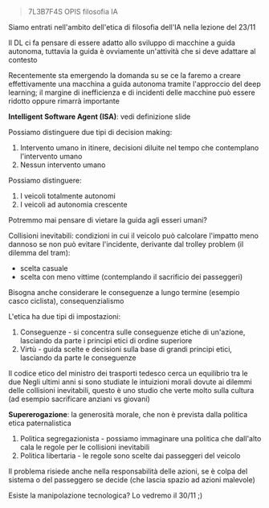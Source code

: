 >7L3B7F4S OPIS filosofia IA

Siamo entrati nell'ambito dell'etica di filosofia dell'IA nella lezione del 23/11

Il DL ci fa pensare di essere adatto allo sviluppo di macchine a guida autonoma, tuttavia la guida è ovviamente un'attività che si deve adattare al contesto

Recentemente sta emergendo la domanda su se ce la faremo a creare effettivamente una macchina a guida autonoma tramite l'approccio del deep learning; il margine di inefficienza e di incidenti delle macchine può essere ridotto oppure rimarrà importante

**Intelligent Software Agent (ISA)**: vedi definizione slide

Possiamo distinguere due tipi di decision making: 
1. Intervento umano in itinere, decisioni diluite nel tempo che contemplano l'intervento umano
2. Nessun intervento umano

Possiamo distinguere:
1. I veicoli totalmente autonomi
2. I veicoli ad autonomia crescente

Potremmo mai pensare di vietare la guida agli esseri umani?

Collisioni inevitabili: condizioni in cui il veicolo può calcolare l'impatto meno dannoso se non può evitare l'incidente, derivante dal trolley problem (il dilemma del tram):
* scelta casuale
* scelta con meno vittime (contemplando il sacrificio dei passeggeri)

Bisogna anche considerare le conseguenze a lungo termine (esempio casco ciclista), consequenzialismo

L'etica ha due tipi di impostazioni:
1. Conseguenze - si concentra sulle conseguenze etiche di un'azione, lasciando da parte i principi etici di ordine superiore
2. Virtù - guida scelte e decisioni sulla base di grandi principi etici, lasciando da parte le conseguenze

Il codice etico del ministro dei trasporti tedesco cerca un equilibrio tra le due
Negli ultimi anni si sono studiate le intuizioni morali dovute ai dilemmi delle collisioni inevitabili, questo è uno studio che verte molto sulla cultura (ad esempio sacrificare anziani vs giovani)

**Supererogazione**: la generosità morale, che non è prevista dalla politica etica paternalistica
1. Politica segregazionista - possiamo immaginare una politica che dall'alto cala le regole per le collisioni inevitabili
2. Politica libertaria - le regole sono scelte dai passeggeri del veicolo

Il problema risiede anche nella responsabilità delle azioni, se è colpa del sistema o del passeggero se decide (che lascia spazio ad azioni malevole)

Esiste la manipolazione tecnologica? Lo vedremo il 30/11 ;) 


